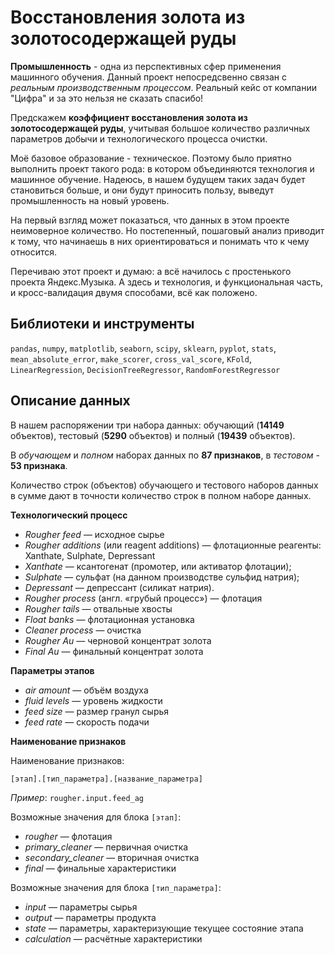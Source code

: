 # Восстановления золота из золотосодержащей руды

**Промышленность** - одна из перспективных сфер применения машинного обучения. Данный проект непосредсвенно связан с *реальным производственным процессом*. Реальный кейс от компании "Цифра" и за это нельзя не сказать спасибо!

Предскажем **коэффициент восстановления золота из золотосодержащей руды**, учитывая большое количество различных параметров добычи и технологического процесса очистки.

Моё базовое образование - техническое. Поэтому было приятно выполнить проект такого рода: в котором объединяются технология  и машинное обучение. Надеюсь, в нашем будущем таких задач будет становиться больше, и они будут приносить пользу, выведут промышленность на новый уровень.

На первый взгляд может показаться, что данных в этом проекте неимоверное количество. Но постепенный, пошаговый анализ приводит к тому, что начинаешь в них ориентироваться и понимать что к чему относится.

Перечиваю этот проект и думаю: а всё начилось с простенького проекта Яндекс.Музыка. А здесь и технология, и функциональная часть, и кросс-валидация двумя способами, всё как положено. 

## Библиотеки и инструменты

 `pandas`, `numpy`, `matplotlib`, `seaborn`, `scipy`, `sklearn`, `pyplot`, `stats`, `mean_absolute_error`, `make_scorer`, `cross_val_score`, `KFold`, `LinearRegression`, `DecisionTreeRegressor`, `RandomForestRegressor`

## Описание данных

В нашем распоряжении три набора данных: обучающий (**14149** объектов), тестовый (**5290** объектов) и полный (**19439** объектов).

В *обучающем* и *полном* наборах данных по **87 признаков**, в *тестовом* - **53 признака**. 

Количество строк (объектов) обучающего и тестового наборов данных в сумме дают в точности количество строк в полном наборе данных.

**Технологический процесс**

- *Rougher feed* — исходное сырье
- *Rougher additions* (или reagent additions) — флотационные реагенты: Xanthate, Sulphate, Depressant
- *Xanthate* — ксантогенат (промотер, или активатор флотации);
- *Sulphate* — сульфат (на данном производстве сульфид натрия);
- *Depressant* — депрессант (силикат натрия).
- *Rougher process* (англ. «грубый процесс») — флотация
- *Rougher tails* — отвальные хвосты
- *Float banks* — флотационная установка
- *Cleaner process* — очистка
- *Rougher Au* — черновой концентрат золота
- *Final Au* — финальный концентрат золота

**Параметры этапов**

- *air amount* — объём воздуха
- *fluid levels* — уровень жидкости
- *feed size* — размер гранул сырья
- *feed rate* — скорость подачи

**Наименование признаков**

Наименование признаков:

`[этап].[тип_параметра].[название_параметра]`

*Пример*: `rougher.input.feed_ag`

Возможные значения для блока `[этап]`:
- *rougher* — флотация
- *primary_cleaner* — первичная очистка
- *secondary_cleaner* — вторичная очистка
- *final* — финальные характеристики

Возможные значения для блока `[тип_параметра]`:
- *input* — параметры сырья
- *output* — параметры продукта
- *state* — параметры, характеризующие текущее состояние этапа
- *calculation* — расчётные характеристики

